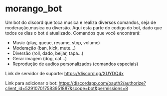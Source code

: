 # morango_bot
Um bot do discord que toca musica e realiza diversos comandos, seja de moderação,musica ou diversão. Aqui esta parte do codigo do bot, dado que todos os dias o bot é atualizado. Comandos que você encontrará:

- Music (play, queue, resume, stop, volume)
- Moderação (ban, kick, mute...)
- Diversão (roll, dado, beijar, tapa...)
- Gerar imagem (dog, cat...)
- Reprodução de audios personalizados (comandos especiais)

Link de servidor de suporte:
https://discord.gg/XUYDQ4x

Link para adicionar o bot:
https://discordapp.com/oauth2/authorize?client_id=529107017583951887&scope=bot&permissions=8
